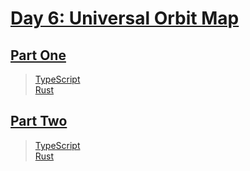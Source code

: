 # [Day 6: Universal Orbit Map](https://adventofcode.com/2019/day/6)

## [Part One](https://adventofcode.com/2019/day/6#part1)

> [TypeScript](/solutions/typescript/2019/06/src/p1.ts)\
> [Rust](/solutions/rust/2019/06/src/lib.rs)

## [Part Two](https://adventofcode.com/2019/day/6#part2)

> [TypeScript](/solutions/typescript/2019/06/src/p2.ts)\
> [Rust](/solutions/rust/2019/06/src/lib.rs)
